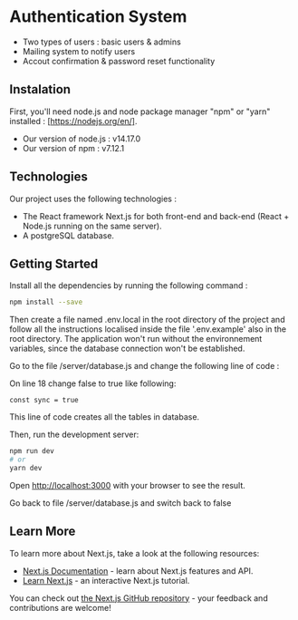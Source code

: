 # Authentication System

- Two types of users : basic users & admins
- Mailing system to notify users
- Accout confirmation & password reset functionality

## Instalation

First, you'll need node.js and node package manager "npm" or "yarn" installed : [https://nodejs.org/en/].

- Our version of node.js : v14.17.0
- Our version of npm : v7.12.1

## Technologies

Our project uses the following technologies :

- The React framework Next.js for both front-end and back-end (React + Node.js running on the same server).
- A postgreSQL database.

## Getting Started

Install all the dependencies by running the following command :

```bash
npm install --save
```

Then create a file named .env.local in the root directory of the project and follow all the instructions localised inside the file '.env.example' also in the root directory. The application won't run without the environnement variables, since the database connection won't be established.

Go to the file /server/database.js and change the following line of code :

On line 18 change false to true like following:

```
const sync = true
```

This line of code creates all the tables in database.

Then, run the development server:

```bash
npm run dev
# or
yarn dev
```

Open [http://localhost:3000](http://localhost:3000) with your browser to see the result.

Go back to file /server/database.js and switch back to false

## Learn More

To learn more about Next.js, take a look at the following resources:

- [Next.js Documentation](https://nextjs.org/docs) - learn about Next.js features and API.
- [Learn Next.js](https://nextjs.org/learn) - an interactive Next.js tutorial.

You can check out [the Next.js GitHub repository](https://github.com/vercel/next.js/) - your feedback and contributions are welcome!
